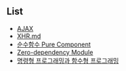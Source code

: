 List
--
* [AJAX](AJAX.md)
* [XHR.md](XHR.md)
* [순수함수 Pure Component](PureComponent.md)
* [Zero-dependency Module](ZeroDependencyModule.md)
* [명령형 프로그래밍과 함수형 프로그래밍](JavascriptFunctionalProgramming.md)